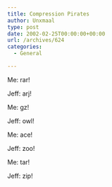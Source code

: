 ```yaml
---
title: Compression Pirates
author: Unxmaal
type: post
date: 2002-02-25T00:00:00+00:00
url: /archives/624
categories:
  - General

---
```

Me: rar!

Jeff: arj!

Me: gz!

Jeff: owl!

Me: ace!

Jeff: zoo!

Me: tar!

Jeff: zip!